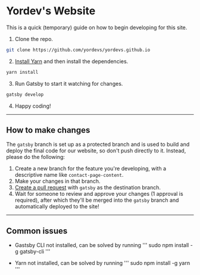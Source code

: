 # Yordev's Website

This is a quick (temporary) guide on how to begin developing for this site.

1. Clone the repo.

```sh
git clone https://github.com/yordevs/yordevs.github.io
```

2. [Install Yarn](https://classic.yarnpkg.com/en/docs/getting-started) and then install the dependencies.

```sh
yarn install
```

3. Run Gatsby to start it watching for changes.

```sh
gatsby develop
```

4. Happy coding!

---

## How to make changes

The `gatsby` branch is set up as a protected branch and is used to build and deploy the final code for our website, so don't push directly to it. Instead, please do the following:

1. Create a new branch for the feature you're developing, with a descriptive name like `contact-page-content`.
2. Make your changes in that branch.
3. [Create a pull request](https://docs.github.com/en/github/collaborating-with-issues-and-pull-requests/creating-a-pull-request) with `gatsby` as the destination branch.
4. Wait for someone to review and approve your changes (1 approval is required), after which they'll be merged into the `gatsby` branch and automatically deployed to the site!

---

## Common issues

- Gastsby CLI not installed, can be solved by running
  '''
  sudo npm install -g gatsby-cli
  '''

- Yarn not installed, can be solved by running
  '''
  sudo npm install -g yarn
  '''
